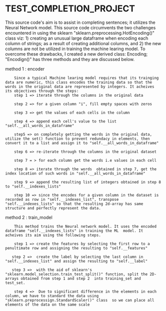 # TEST_COMPLETION_PROJECT

This source code's aim is to assist in completing sentences; it utilizes the Neural Network model. This source code circumvents the two challenges encountered in using the sklearn "sklearn.preprocessing.HotEncoding()" class viz: 1) creating an unusual large dataframe when encoding each column of strings; as a result of creating additional columns, and 2) the  new columns are not be utilized in training the machine learing model.
To overcome these drawbacks, I created a new derived class: Encoding; "Encodign()" has three methods and they are discussed below.

method 1 :  encoder

        Since a typical Machine learing model requires that its trainging data are numeric, this class encodes the training data so that the words in the original data are represented by integers. It acheives its objectives through the steps:
        step 1 => iterate through the columns in the original data

        step 2 => for a given column "i", fill empty spaces with zeros

        step 3 => get the values of each cells in the column

        step 4 => append each cell's value to the list "self.__all_words_in_dataframe"

        step5 => on completely getting the words in the original data, utilize the set() function to prevent redundacy in elements, then convert it to a list and assign it to "self.__all_words_in_dataframe"

        step 6 => re-iterate through the columns in the original dataset

        step 7 = > for each column get the words i.e values in each cell

        step 8 => iterate through the words  obtained in step 7, get the index location of such words in "self.__all_words_in_dataframe"

        step 9 => append the resulting list of integers obtained in step 8 to "self.__indexes_lists"

        step 10 => since the encodes for a given column in the dataset is recorded as row in "self.__indexes_list", transpose "self.__indexes_lists" so that the resulting 2d-array has same structure and perfectly represent the data.


method 2 :   train_model

        This method trains the Neural network model. It uses the encoded dataframe "self.__indexes_lists" in training the ML  model. It acheives its aim using the following steps.

        step 1 => create the features by selecting the first row to a penultimate row and assigning the resulting to "self.__features"

       step 2 =>  create the label by selecting the last column in "self.__indexes_list" and assign the resulting to "self.__label"

       step 3 =>  with the aid of sklearn's "sklearn.model_selection.train_test_split()" function, split the 2D-arrays obtained from step 1 and step 2  into training_set and test_set.

        step 4 =>  Due to significant difference in the elements in each column, we have to standard the data using "sklearn.preprocessign.StandardScaler()" class  so we can place all elements of the data on the same scale
